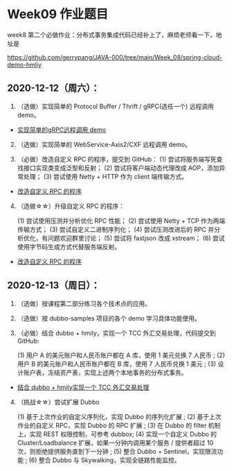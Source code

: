 # Week09 作业题目


week8 第二个必做作业：分布式事务集成代码已经补上了，麻烦老师看一下，地址是

https://github.com/gerrypang/JAVA-000/tree/main/Week_08/spring-cloud-demo-hmliy



## 2020-12-12（周六）：

1. （选做）实现简单的 Protocol Buffer / Thrift / gRPC(选任一个) 远程调用 demo。
- [实现简单的gRPC远程调用 demo](/Week_09/grpc-demo/README.md)

2. （选做）实现简单的 WebService-Axis2/CXF 远程调用 demo。

3. （必做）改造自定义 RPC 的程序，提交到 GitHub：
    (1) 尝试将服务端写死查找接口实现类变成泛型和反射；
    (2) 尝试将客户端动态代理改成 AOP，添加异常处理；
    (3) 尝试使用 Netty + HTTP 作为 client 端传输方式。


- [改造自定义 RPC 的程序](/Week_09/rpcfx/README.md) 


4. （选做☆☆）升级自定义 RPC 的程序：

    (1) 尝试使用压测并分析优化 RPC 性能；
    (2) 尝试使用 Netty + TCP 作为两端传输方式；
    (3) 尝试自定义二进制序列化；
    (4) 尝试压测改进后的 RPC 并分析优化，有问题欢迎群里讨论；
    (5) 尝试将 fastjson 改成 xstream；
    (6) 尝试使用字节码生成方式代替服务端反射。

- [改造自定义 RPC 的程序](/Week_09/rpcfx/README.md) 


## 2020-12-13（周日）：

1. （选做）按课程第二部分练习各个技术点的应用。

2. （选做）按 dubbo-samples 项目的各个 demo 学习具体功能使用。

3. （必做）结合 dubbo + hmily，实现一个 TCC 外汇交易处理，代码提交到 GitHub:

    (1) 用户 A 的美元账户和人民币账户都在 A 库，使用 1 美元兑换 7 人民币 ;
    (2) 用户 B 的美元账户和人民币账户都在 B 库，使用 7 人民币兑换 1 美元 ;
    (3) 设计账户表，冻结资产表，实现上述两个本地事务的分布式事务。

- [结合 dubbo + hmily实现一个 TCC 外汇交易处理](/Week_09/springboot-dubbo-demo/README.md)  

4. （挑战☆☆）尝试扩展 Dubbo

    (1) 基于上次作业的自定义序列化，实现 Dubbo 的序列化扩展 ;
    (2) 基于上次作业的自定义 RPC，实现 Dubbo 的 RPC 扩展 ;
    (3) 在 Dubbo 的 filter 机制上，实现 REST 权限控制，可参考 dubbox;
    (4) 实现一个自定义 Dubbo 的 Cluster/Loadbalance 扩展，如果一分钟内调用某个服务 / 提供者超过 10 次，则拒绝提供服务直到下一分钟 ;
    (5) 整合 Dubbo + Sentinel，实现限流功能 ;
    (6) 整合 Dubbo 与 Skywalking，实现全链路性能监控。

